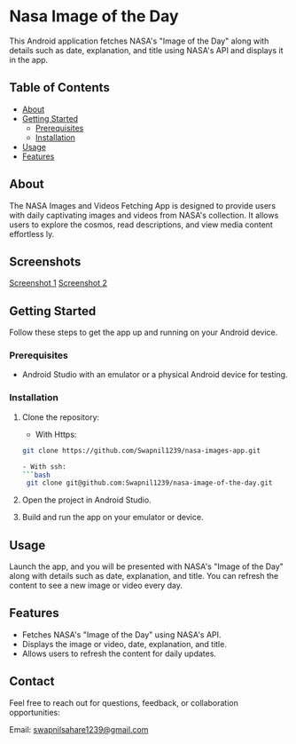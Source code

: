 # Nasa Image of the Day
This Android application fetches NASA's "Image of the Day" along with details such as date, explanation, and title using NASA's API and displays it in the app.

## Table of Contents

- [About](#about)
- [Getting Started](#getting-started)
  - [Prerequisites](#prerequisites)
  - [Installation](#installation)
- [Usage](#usage)
- [Features](#features)

## About
The NASA Images and Videos Fetching App is designed to provide users with daily captivating images and videos from NASA's collection. It allows users to explore the cosmos, read descriptions, and view media content effortless ly.

## Screenshots

[Screenshot 1](https://drive.google.com/file/d/1fPvCwcHo2HPUhqKJ99jUpyhr2uuivUtK/view?usp=sharing)
[Screenshot 2](https://drive.google.com/file/d/1fY1LvHB1z2neO9rVVZNgAVlQF0mE2rEe/view?usp=sharing)

## Getting Started

Follow these steps to get the app up and running on your Android device.

### Prerequisites

- Android Studio with an emulator or a physical Android device for testing.

### Installation

1. Clone the repository:
   - With Https:

   ```bash
   git clone https://github.com/Swapnil1239/nasa-images-app.git

   - With ssh:
   ```bash
    git clone git@github.com:Swapnil1239/nasa-image-of-the-day.git

3. Open the project in Android Studio.

4. Build and run the app on your emulator or device.

## Usage
Launch the app, and you will be presented with NASA's "Image of the Day" along with details such as date, explanation, and title. You can refresh the content to see a new image or video every day.

## Features
- Fetches NASA's "Image of the Day" using NASA's API.
- Displays the image or video, date, explanation, and title.
- Allows users to refresh the content for daily updates.

## Contact
Feel free to reach out for questions, feedback, or collaboration opportunities:

Email: swapnilsahare1239@gmail.com
